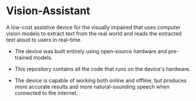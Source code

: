 # Vision-Assistant
A low-cost assistive device for the visually impaired that uses computer vision models to extract text from the real world and reads the extracted text aloud to users in real-time.

 - The device was built entirely using open-source hardware and pre-trained models.
 - This repository contains all the code that runs on the device's hardware.

 - The device is capable of working both online and offline, but produces more accurate results and more natural-sounding speech when connected to the internet.
